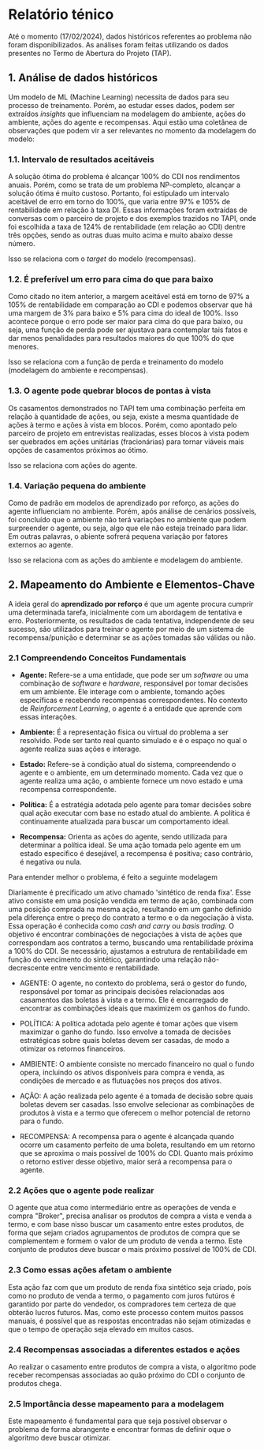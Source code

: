 # Relatório ténico

Até o momento (17/02/2024), dados históricos referentes ao problema não foram disponibilizados. As análises foram feitas utilizando os dados presentes no Termo de Abertura do Projeto (TAP).

## 1. Análise de dados históricos

Um modelo de ML (Machine Learning) necessita de dados para seu processo de treinamento. Porém, ao estudar esses dados, podem ser extraídos _insights_ que influenciam na modelagem do ambiente, ações do ambiente, ações do agente e recompensas. Aqui estão uma coletânea de observações que podem vir a ser relevantes no momento da modelagem do modelo:

### 1.1. Intervalo de resultados aceitáveis

A solução ótima do problema é alcançar 100% do CDI nos rendimentos anuais. Porém, como se trata de um problema NP-completo, alcançar a solução ótima é muito custoso. Portanto, foi estipulado um intervalo aceitável de erro em torno do 100%, que varia entre 97% e 105% de rentabilidade em relação à taxa DI. Essas informações foram extraídas de conversas com o parceiro de projeto e dos exemplos trazidos no TAPI, onde foi escolhida a taxa de 124% de rentabilidade (em relação ao CDI) dentre três opções, sendo as outras duas muito acima e muito abaixo desse número.

Isso se relaciona com o _target_ do modelo (recompensas).

### 1.2. É preferível um erro para cima do que para baixo

Como citado no item anterior, a margem aceitável está em torno de 97% a 105% de rentabilidade em comparação ao CDI e podemos observar que há uma margem de 3% para baixo e 5% para cima do ideal de 100%. Isso acontece porque o erro pode ser maior para cima do que para baixo, ou seja, uma função de perda pode ser ajustava para contemplar tais fatos e dar menos penalidades para resultados maiores do que 100% do que menores.

Isso se relaciona com a função de perda e treinamento do modelo (modelagem do ambiente e recompensas).

### 1.3. O agente pode quebrar blocos de pontas à vista

Os casamentos demonstrados no TAPI tem uma combinação perfeita em relação à quantidade de ações, ou seja, existe a mesma quantidade de ações à termo e ações à vista em blocos. Porém, como apontado pelo parceiro de projeto em entrevistas realizadas, esses blocos à vista podem ser quebrados em ações unitárias (fracionárias) para tornar viáveis mais opções de casamentos próximos ao ótimo.

Isso se relaciona com ações do agente.

### 1.4. Variação pequena do ambiente

Como de padrão em modelos de aprendizado por reforço, as ações do agente influenciam no ambiente. Porém, após análise de cenários possíveis, foi concluído que o ambiente não terá variações no ambiente que podem surpreender o agente, ou seja, algo que ele não esteja treinado para lidar. Em outras palavras, o abiente sofrerá pequena variação por fatores externos ao agente.

Isso se relaciona com as ações do ambiente e modelagem do ambiente.


## 2. Mapeamento do Ambiente e Elementos-Chave 
A ideia geral do **aprendizado por reforço** é que um agente procura cumprir uma determinada tarefa, inicialmente com um abordagem de tentativa e erro. Posteriormente, os resultados de cada tentativa, independente de seu sucesso, são utilizados para treinar o agente por meio de um sistema de recompensa/punição e determinar se as ações tomadas são válidas ou não. 

### 2.1 Compreendendo Conceitos Fundamentais

- **Agente:** Refere-se a uma entidade, que pode ser um _software_ ou uma combinação de _software_ e _hardware_, responsável por tomar decisões em um ambiente. Ele interage com o ambiente, tomando ações específicas e recebendo recompensas correspondentes. No contexto de _Reinforcement Learning_, o agente é a entidade que aprende com essas interações.

- **Ambiente:** É a representação física ou virtual do problema a ser resolvido. Pode ser tanto real quanto simulado e é o espaço no qual o agente realiza suas ações e interage.

- **Estado:** Refere-se à condição atual do sistema, compreendendo o agente e o ambiente, em um determinado momento. Cada vez que o agente realiza uma ação, o ambiente fornece um novo estado e uma recompensa correspondente.

- **Política:** É a estratégia adotada pelo agente para tomar decisões sobre qual ação executar com base no estado atual do ambiente. A política é continuamente atualizada para buscar um comportamento ideal.

- **Recompensa:** Orienta as ações do agente, sendo utilizada para determinar a política ideal. Se uma ação tomada pelo agente em um estado específico é desejável, a recompensa é positiva; caso contrário, é negativa ou nula.

Para entender melhor o problema, é feito a seguinte modelagem

Diariamente é precificado um ativo chamado 'sintético de renda fixa'. Esse ativo consiste em uma posição vendida em termo de ação, combinada com uma posição comprada na mesma ação, resultando em um ganho definido pela diferença entre o preço do contrato a termo e o da negociação à vista. Essa operação é conhecida como _cash and carry_ ou _basis trading_. O objetivo é encontrar combinações de negociações à vista de ações que correspondam aos contratos a termo, buscando uma rentabilidade próxima a 100% do CDI. Se necessário, ajustamos a estrutura de rentabilidade em função do vencimento do sintético, garantindo uma relação não-decrescente entre vencimento e rentabilidade.

- AGENTE: O agente, no contexto do problema, será o gestor do fundo, responsável por tomar as principais decisões relacionadas aos casamentos das boletas à vista e a termo. Ele é encarregado de encontrar as combinações ideais que maximizem os ganhos do fundo.

- POLÍTICA: A política adotada pelo agente é tomar ações que visem maximizar o ganho do fundo. Isso envolve a tomada de decisões estratégicas sobre quais boletas devem ser casadas, de modo a otimizar os retornos financeiros.

- AMBIENTE: O ambiente consiste no mercado financeiro no qual o fundo opera, incluindo os ativos disponíveis para compra e venda, as condições de mercado e as flutuações nos preços dos ativos.

- AÇÃO: A ação realizada pelo agente é a tomada de decisão sobre quais boletas devem ser casadas. Isso envolve selecionar as combinações de produtos à vista e a termo que oferecem o melhor potencial de retorno para o fundo.

- RECOMPENSA: A recompensa para o agente é alcançada quando ocorre um casamento perfeito de uma boleta, resultando em um retorno que se aproxima o mais possível de 100% do CDI. Quanto mais próximo o retorno estiver desse objetivo, maior será a recompensa para o agente.


### 2.2 Ações que o agente pode realizar
O agente que atua como intermediário entre as operações de venda e compra "Broker", precisa analisar os produtos de compra a vista e venda a termo, e com base nisso buscar um casamento entre estes produtos, de forma que sejam criados agrupamentos de produtos de compra que se complementem e formem o valor de um produto de venda a termo. Este conjunto de produtos deve buscar o mais próximo possível de 100% de CDI.

### 2.3 Como essas ações afetam o ambiente
Esta ação faz com que um produto de renda fixa sintético seja criado, pois como no produto de venda a termo, o pagamento com juros futúros é garantido por parte do vendedor, os compradores tem certeza de que obterão lucros futuros. Mas, como este processo contem muitos passos manuais, é possível que as respostas encontradas não sejam otimizadas e que o tempo de operação seja elevado em muitos casos.

### 2.4 Recompensas associadas a diferentes estados e ações
Ao realizar o casamento entre produtos de compra a vista, o algoritmo pode receber recompensas associadas ao quão próximo do CDI o conjunto de produtos chega.

### 2.5 Importância desse mapeamento para a modelagem
Este mapeamento é fundamental para que seja possível observar o problema de forma abrangente e encontrar formas de definir oque o algoritmo deve buscar otimizar.
